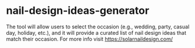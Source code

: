 # nail-design-ideas-generator
The tool will allow users to select the occasion (e.g., wedding, party, casual day, holiday, etc.), and it will provide a curated list of nail design ideas that match their occasion. For more info visit https://solarnaildesign.com/
